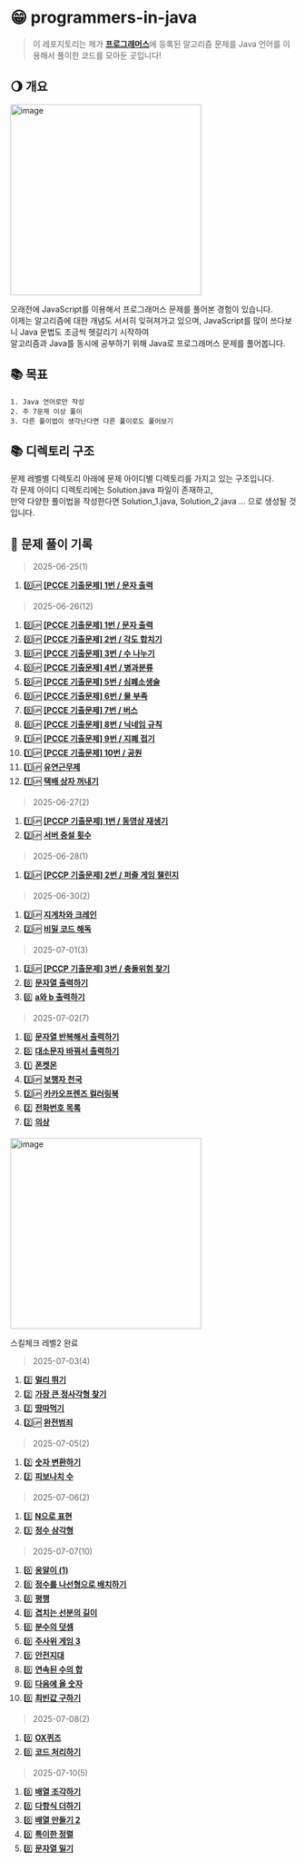 # 😁 programmers-in-java
> 이 레포지토리는 제가 [**프로그래머스**](https://programmers.co.kr/)에 등록된 알고리즘 문제를 Java 언어를 이용해서 풀이한 코드를 모아둔 곳입니다!

## 🌖 개요
<img width="336" alt="image" src="https://github.com/user-attachments/assets/7ab09a5a-1850-4543-be95-a3a15dc3d46f" />
   
오래전에 JavaScript를 이용해서 프로그래머스 문제를 풀어본 경험이 있습니다.   
이제는 알고리즘에 대한 개념도 서서히 잊혀져가고 있으며, JavaScript를 많이 쓰다보니 Java 문법도 조금씩 헷갈리기 시작하여   
알고리즘과 Java를 동시에 공부하기 위해 Java로 프로그래머스 문제를 풀어봅니다.

## 📚 목표
    1. Java 언어로만 작성
    2. 주 7문제 이상 풀이
    3. 다른 풀이법이 생각난다면 다른 풀이로도 풀어보기

## 📚 디렉토리 구조
문제 레벨별 디렉토리 아래에 문제 아이디별 디렉토리를 가지고 있는 구조입니다.   
각 문제 아이디 디렉토리에는 Solution.java 파일이 존재하고,   
만약 다양한 풀이법을 작성한다면 Solution_1.java, Solution_2.java ... 으로 생성될 것 입니다.

## 📝 문제 풀이 기록
> 2025-06-25(1)

1. 0️⃣🆙 [**[PCCE 기출문제] 1번 / 문자 출력**](https://github.com/Arma75/programmers-in-java/blob/main/level0/340207)

> 2025-06-26(12)

1. 0️⃣🆙 [**[PCCE 기출문제] 1번 / 문자 출력**](https://github.com/Arma75/programmers-in-java/blob/main/level0/340207)   
2. 0️⃣🆙 [**[PCCE 기출문제] 2번 / 각도 합치기**](https://github.com/Arma75/programmers-in-java/blob/main/level0/340206)   
3. 0️⃣🆙 [**[PCCE 기출문제] 3번 / 수 나누기**](https://github.com/Arma75/programmers-in-java/blob/main/level0/340205)   
4. 0️⃣🆙 [**[PCCE 기출문제] 4번 / 병과분류**](https://github.com/Arma75/programmers-in-java/blob/main/level0/340204)   
5. 0️⃣🆙 [**[PCCE 기출문제] 5번 / 심폐소생술**](https://github.com/Arma75/programmers-in-java/blob/main/level0/340203)   
6. 0️⃣🆙 [**[PCCE 기출문제] 6번 / 물 부족**](https://github.com/Arma75/programmers-in-java/blob/main/level0/340202)   
7. 0️⃣🆙 [**[PCCE 기출문제] 7번 / 버스**](https://github.com/Arma75/programmers-in-java/blob/main/level0/340201)   
8. 0️⃣🆙 [**[PCCE 기출문제] 8번 / 닉네임 규칙**](https://github.com/Arma75/programmers-in-java/blob/main/level0/340200)   
9. 1️⃣🆙 [**[PCCE 기출문제] 9번 / 지폐 접기**](https://github.com/Arma75/programmers-in-java/blob/main/level1/340199)   
10. 1️⃣🆙 [**[PCCE 기출문제] 10번 / 공원**](https://github.com/Arma75/programmers-in-java/blob/main/level1/340198)   
11. 1️⃣🆙 [**유연근무제**](https://github.com/Arma75/programmers-in-java/blob/main/level1/388351)   
12. 1️⃣🆙 [**택배 상자 꺼내기**](https://github.com/Arma75/programmers-in-java/blob/main/level1/389478)   

> 2025-06-27(2)

1. 1️⃣🆙 [**[PCCP 기출문제] 1번 / 동영상 재생기**](https://github.com/Arma75/programmers-in-java/blob/main/level1/340213)   
2. 2️⃣🆙 [**서버 증설 횟수**](https://github.com/Arma75/programmers-in-java/blob/main/level2/389479)   

> 2025-06-28(1)

1. 2️⃣🆙 [**[PCCP 기출문제] 2번 / 퍼즐 게임 챌린지**](https://github.com/Arma75/programmers-in-java/blob/main/level2/340212)   

> 2025-06-30(2)

1. 2️⃣🆙 [**지게차와 크레인**](https://github.com/Arma75/programmers-in-java/blob/main/level2/388353)   
2. 2️⃣🆙 [**비밀 코드 해독**](https://github.com/Arma75/programmers-in-java/blob/main/level2/388352)   

> 2025-07-01(3)

1. 2️⃣🆙 [**[PCCP 기출문제] 3번 / 충돌위험 찾기**](https://github.com/Arma75/programmers-in-java/blob/main/level2/340211)   
2. 0️⃣ [**문자열 출력하기**](https://github.com/Arma75/programmers-in-java/blob/main/level0/181952)   
3. 0️⃣ [**a와 b 출력하기**](https://github.com/Arma75/programmers-in-java/blob/main/level0/181951)   

> 2025-07-02(7)

1. 0️⃣ [**문자열 반복해서 출력하기**](https://github.com/Arma75/programmers-in-java/blob/main/level0/181950)   
2. 0️⃣ [**대소문자 바꿔서 출력하기**](https://github.com/Arma75/programmers-in-java/blob/main/level0/181949)   
3. 1️⃣ [**폰켓몬**](https://github.com/Arma75/programmers-in-java/blob/main/level1/1845)   
4. 3️⃣🆙 [**보행자 천국**](https://github.com/Arma75/programmers-in-java/blob/main/level3/1832)   
5. 2️⃣🆙 [**카카오프렌즈 컬러링북**](https://github.com/Arma75/programmers-in-java/blob/main/level2/1829)   
6. 2️⃣ [**전화번호 목록**](https://github.com/Arma75/programmers-in-java/blob/main/level2/42577)   
7. 2️⃣ [**의상**](https://github.com/Arma75/programmers-in-java/blob/main/level2/42578)

<img width="336" alt="image" src="https://github.com/user-attachments/assets/d07d4593-b9c8-4a7c-a14d-0a4b21194aa8" />   
   
스킬체크 레벨2 완료   

> 2025-07-03(4)

1. 2️⃣ [**멀리 뛰기**](https://github.com/Arma75/programmers-in-java/blob/main/level2/12914)   
2. 2️⃣ [**가장 큰 정사각형 찾기**](https://github.com/Arma75/programmers-in-java/blob/main/level2/12905)   
3. 2️⃣ [**땅따먹기**](https://github.com/Arma75/programmers-in-java/blob/main/level2/12913)   
4. 2️⃣🆙 [**완전범죄**](https://github.com/Arma75/programmers-in-java/blob/main/level2/389480)   

> 2025-07-05(2)

1. 2️⃣ [**숫자 변환하기**](https://github.com/Arma75/programmers-in-java/blob/main/level2/154538)   
2. 2️⃣ [**피보나치 수**](https://github.com/Arma75/programmers-in-java/blob/main/level2/12945)   

> 2025-07-06(2)

1. 3️⃣ [**N으로 표현**](https://github.com/Arma75/programmers-in-java/blob/main/level3/42895)   
2. 3️⃣ [**정수 삼각형**](https://github.com/Arma75/programmers-in-java/blob/main/level3/43105)    

> 2025-07-07(10)

1. 0️⃣ [**옹알이 (1)**](https://github.com/Arma75/programmers-in-java/blob/main/level0/120956)   
2. 0️⃣ [**정수를 나선형으로 배치하기**](https://github.com/Arma75/programmers-in-java/blob/main/level0/181832)   
3. 0️⃣ [**평행**](https://github.com/Arma75/programmers-in-java/blob/main/level0/120875)   
4. 0️⃣ [**겹치는 선분의 길이**](https://github.com/Arma75/programmers-in-java/blob/main/level0/120876)   
5. 0️⃣ [**분수의 덧셈**](https://github.com/Arma75/programmers-in-java/blob/main/level0/120808)   
6. 0️⃣ [**주사위 게임 3**](https://github.com/Arma75/programmers-in-java/blob/main/level0/181916)   
7. 0️⃣ [**안전지대**](https://github.com/Arma75/programmers-in-java/blob/main/level0/120866)   
8. 0️⃣ [**연속된 수의 합**](https://github.com/Arma75/programmers-in-java/blob/main/level0/120923)   
9. 0️⃣ [**다음에 올 숫자**](https://github.com/Arma75/programmers-in-java/blob/main/level0/120924)   
10. 0️⃣ [**최빈값 구하기**](https://github.com/Arma75/programmers-in-java/blob/main/level0/120812)   

> 2025-07-08(2)

1. 0️⃣ [**OX퀴즈**](https://github.com/Arma75/programmers-in-java/blob/main/level0/120907)   
2. 0️⃣ [**코드 처리하기**](https://github.com/Arma75/programmers-in-java/blob/main/level0/181932)   

> 2025-07-10(5)

1. 0️⃣ [**배열 조각하기**](https://github.com/Arma75/programmers-in-java/blob/main/level0/181893)   
2. 0️⃣ [**다항식 더하기**](https://github.com/Arma75/programmers-in-java/blob/main/level0/120863)   
3. 0️⃣ [**배열 만들기 2**](https://github.com/Arma75/programmers-in-java/blob/main/level0/181921)   
4. 0️⃣ [**특이한 정렬**](https://github.com/Arma75/programmers-in-java/blob/main/level0/120880)   
5. 0️⃣ [**문자열 밀기**](https://github.com/Arma75/programmers-in-java/blob/main/level0/120921)   